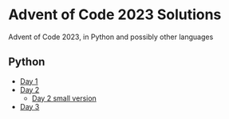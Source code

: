 # Advent of Code 2023 Solutions

Advent of Code 2023, in Python and possibly other languages

## Python

- [Day 1](./python/day01/day1.py)
- [Day 2](./python/day02/day2.py)
  - [Day 2 small version](./python/day02/day2-condensed.py)
- [Day 3](./python/day03/day3.py)
